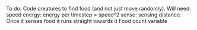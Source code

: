 To do:
Code creatures to find food (and not just move randomly). Will need:
    speed
    energy: energy per timestep = speed^2
    sense: sensing distance. Once it senses food it runs straight towards it
    Food count variable